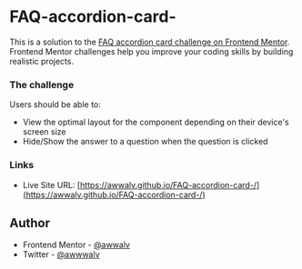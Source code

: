 # FAQ-accordion-card-
This is a solution to the [FAQ accordion card challenge on Frontend Mentor](https://www.frontendmentor.io/challenges/faq-accordion-card-XlyjD0Oam). Frontend Mentor challenges help you improve your coding skills by building realistic projects. 
### The challenge

Users should be able to:

- View the optimal layout for the component depending on their device's screen size
- Hide/Show the answer to a question when the question is clicked

### Links

- Live Site URL: [https://awwalv.github.io/FAQ-accordion-card-/](https://awwalv.github.io/FAQ-accordion-card-/)


## Author
- Frontend Mentor - [@awwalv](https://www.frontendmentor.io/profile/awwalv)
- Twitter - [@awwwalv](https://www.twitter.com/awwwalv)
